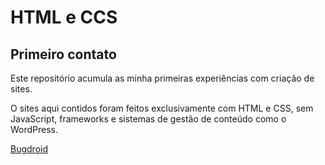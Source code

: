 # HTML e CCS

## Primeiro contato

Este repositório acumula as minha primeiras experiências com criação de sites.

O sites aqui contidos foram feitos exclusivamente com HTML e CSS, sem JavaScript,
frameworks e sistemas de gestão de conteúdo como o WordPress.

<a href="https://americodes.github.io/html-css/Exerc%C3%ADcios/modulo_2/d010/android.html">Bugdroid</a>
